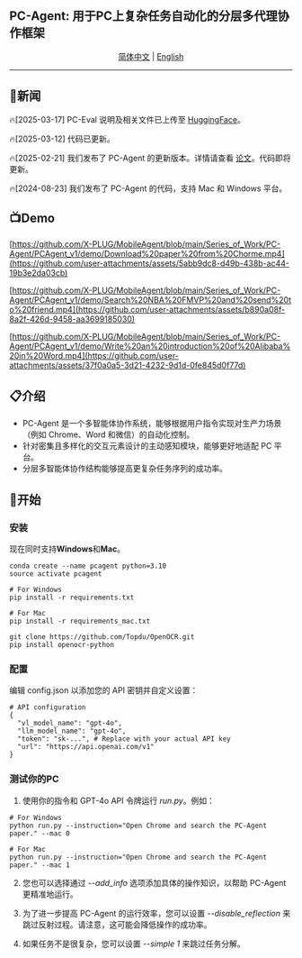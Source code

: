 ## PC-Agent: 用于PC上复杂任务自动化的分层多代理协作框架

<div align="center">
<a href="README_zh.md">简体中文</a> | <a href="README.md">English</a>
<hr>
</div>

## 📢新闻
🔥[2025-03-17] PC-Eval 说明及相关文件已上传至 [HuggingFace](https://huggingface.co/datasets/StarBottle/PC-Eval)。

🔥[2025-03-12] 代码已更新。

🔥[2025-02-21] 我们发布了 PC-Agent 的更新版本。详情请查看 [论文](https://arxiv.org/abs/2502.14282)。代码即将更新。

🔥[2024-08-23] 我们发布了 PC-Agent 的代码，支持 Mac 和 Windows 平台。

## 📺Demo
[https://github.com/X-PLUG/MobileAgent/blob/main/Series_of_Work/PC-Agent/PCAgent_v1/demo/Download%20paper%20from%20Chorme.mp4](https://github.com/user-attachments/assets/5abb9dc8-d49b-438b-ac44-19b3e2da03cb)

[https://github.com/X-PLUG/MobileAgent/blob/main/Series_of_Work/PC-Agent/PCAgent_v1/demo/Search%20NBA%20FMVP%20and%20send%20to%20friend.mp4](https://github.com/user-attachments/assets/b890a08f-8a2f-426d-9458-aa3699185030)

[https://github.com/X-PLUG/MobileAgent/blob/main/Series_of_Work/PC-Agent/PCAgent_v1/demo/Write%20an%20introduction%20of%20Alibaba%20in%20Word.mp4](https://github.com/user-attachments/assets/37f0a0a5-3d21-4232-9d1d-0fe845d0f77d)

## 📋介绍
* PC-Agent 是一个多智能体协作系统，能够根据用户指令实现对生产力场景（例如 Chrome、Word 和微信）的自动化控制。
* 针对密集且多样化的交互元素设计的主动感知模块，能够更好地适配 PC 平台。
* 分层多智能体协作结构能够提高更复杂任务序列的成功率。

<!-- * PC-Agent是一个面向复杂PC任务的多模态智能体框架，基于视觉感知实现多种生产力场景的自动控制，包括Chrome, Word, WeChat等。
* 针对密集多样的可交互元素设计的主动感知模块更好地适应PC平台。
* 层次化多智能体协作结构提高了更复杂任务序列的成功率。
 -->

## 🔧开始

### 安装
现在同时支持**Windows**和**Mac**。
```
conda create --name pcagent python=3.10
source activate pcagent

# For Windows
pip install -r requirements.txt

# For Mac
pip install -r requirements_mac.txt

git clone https://github.com/Topdu/OpenOCR.git
pip install openocr-python
```

### 配置
编辑 config.json 以添加您的 API 密钥并自定义设置：
```
# API configuration
{
  "vl_model_name": "gpt-4o",
  "llm_model_name": "gpt-4o",
  "token": "sk-...", # Replace with your actual API key
  "url": "https://api.openai.com/v1"
}
```

### 测试你的PC

1. 使用你的指令和 GPT-4o API 令牌运行 *run.py*。例如：
```
# For Windows
python run.py --instruction="Open Chrome and search the PC-Agent paper." --mac 0

# For Mac
python run.py --instruction="Open Chrome and search the PC-Agent paper." --mac 1
```

2. 您也可以选择通过 *--add_info* 选项添加具体的操作知识，以帮助 PC-Agent 更精准地运行。

3. 为了进一步提高 PC-Agent 的运行效率，您可以设置 *--disable_reflection* 来跳过反射过程。请注意，这可能会降低操作的成功率。

4. 如果任务不是很复杂，您可以设置 *--simple 1* 来跳过任务分解。
